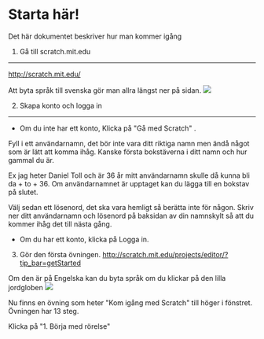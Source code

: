 Starta här!
===========

Det här dokumentet beskriver hur man kommer igång

1. Gå till scratch.mit.edu
--------------------------
http://scratch.mit.edu/

Att byta språk till svenska gör man allra längst ner på sidan.
![](./bilder/byt_spr%C3%A5k_p%C3%A5_hemsidan.png=250x)

2. Skapa konto och logga in
---------------------------

 * Om du inte har ett konto, Klicka på "Gå med Scratch" .

Fyll i ett användarnamn, det bör inte vara ditt riktiga namn men ändå något som är lätt att komma ihåg.
Kanske första bokstäverna i ditt namn och hur gammal du är.

Ex jag heter Daniel Toll och är 36 år mitt användarnamn skulle då kunna bli da + to + 36.
Om användarnamnet är upptaget kan du lägga till en bokstav på slutet.

Välj sedan ett lösenord, det ska vara hemligt så berätta inte för någon. Skriv ner ditt användarnamn och lösenord på baksidan av din namnskylt så att du kommer ihåg det till nästa gång.

 * Om du har ett konto, klicka på Logga in.
 
3. Gör den första övningen.
http://scratch.mit.edu/projects/editor/?tip_bar=getStarted

Om den är på Engelska kan du byta språk om du klickar på den lilla jordgloben
![](https://raw.githubusercontent.com/dntoll/scratch_coderdojo/master/bilder/byt_spr%C3%A5k_i_scratch.png)

Nu finns en övning som heter "Kom igång med Scratch" till höger i fönstret. Övningen har 13 steg.

Klicka på "1. Börja med rörelse"
